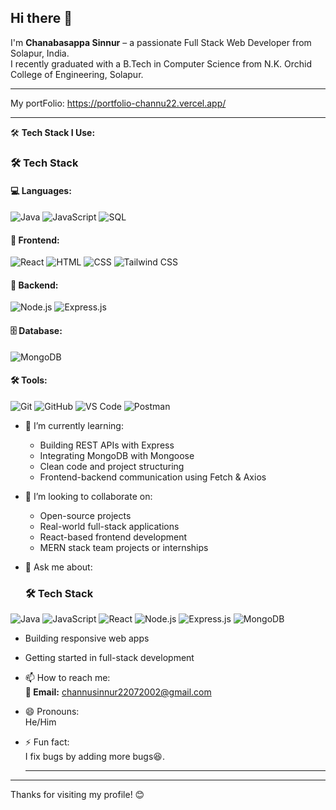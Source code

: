 ## Hi there 👋

I'm **Chanabasappa Sinnur** – a passionate Full Stack Web Developer from Solapur, India.  
I recently graduated with a B.Tech in Computer Science from N.K. Orchid College of Engineering, Solapur.

---

  My portFolio: https://portfolio-channu22.vercel.app/
  
---

🛠️ **Tech Stack I Use:**

### 🛠️ Tech Stack

#### 💻 Languages:
<p>
  <img src="https://img.shields.io/badge/Java-ED8B00?style=for-the-badge&logo=openjdk&logoColor=white" alt="Java"/>
  <img src="https://img.shields.io/badge/JavaScript-F7DF1E?style=for-the-badge&logo=javascript&logoColor=black" alt="JavaScript"/>
  <img src="https://img.shields.io/badge/SQL-003B57?style=for-the-badge&logo=postgresql&logoColor=white" alt="SQL"/>
</p>

#### 🎨 Frontend:
<p>
  <img src="https://img.shields.io/badge/React-20232A?style=for-the-badge&logo=react&logoColor=61DAFB" alt="React"/>
  <img src="https://img.shields.io/badge/HTML5-E34F26?style=for-the-badge&logo=html5&logoColor=white" alt="HTML"/>
  <img src="https://img.shields.io/badge/CSS3-1572B6?style=for-the-badge&logo=css3&logoColor=white" alt="CSS"/>
  <img src="https://img.shields.io/badge/TailwindCSS-38B2AC?style=for-the-badge&logo=tailwind-css&logoColor=white" alt="Tailwind CSS"/>
</p>

#### 🧠 Backend:
<p>
  <img src="https://img.shields.io/badge/Node.js-339933?style=for-the-badge&logo=nodedotjs&logoColor=white" alt="Node.js"/>
  <img src="https://img.shields.io/badge/Express.js-000000?style=for-the-badge&logo=express&logoColor=white" alt="Express.js"/>
</p>

#### 🗄️ Database:
<p>
  <img src="https://img.shields.io/badge/MongoDB-4EA94B?style=for-the-badge&logo=mongodb&logoColor=white" alt="MongoDB"/>
</p>

#### 🛠️ Tools:
<p>
  <img src="https://img.shields.io/badge/Git-F05032?style=for-the-badge&logo=git&logoColor=white" alt="Git"/>
  <img src="https://img.shields.io/badge/GitHub-181717?style=for-the-badge&logo=github&logoColor=white" alt="GitHub"/>
  <img src="https://img.shields.io/badge/VS%20Code-007ACC?style=for-the-badge&logo=visual-studio-code&logoColor=white" alt="VS Code"/>
  <img src="https://img.shields.io/badge/Postman-FF6C37?style=for-the-badge&logo=postman&logoColor=white" alt="Postman"/>
</p>

- 🌱 I’m currently learning:  
  - Building REST APIs with Express  
  - Integrating MongoDB with Mongoose  
  - Clean code and project structuring  
  - Frontend-backend communication using Fetch & Axios
    
- 👯 I’m looking to collaborate on:  
  - Open-source projects  
  - Real-world full-stack applications  
  - React-based frontend development  
  - MERN stack team projects or internships

- 💬 Ask me about:  
  ### 🛠️ Tech Stack

<p align="left">
  <img src="https://img.shields.io/badge/Java-ED8B00?style=for-the-badge&logo=openjdk&logoColor=white" alt="Java"/>
  <img src="https://img.shields.io/badge/JavaScript-F7DF1E?style=for-the-badge&logo=javascript&logoColor=black" alt="JavaScript"/>
  <img src="https://img.shields.io/badge/React-20232A?style=for-the-badge&logo=react&logoColor=61DAFB" alt="React"/>
  <img src="https://img.shields.io/badge/Node.js-339933?style=for-the-badge&logo=nodedotjs&logoColor=white" alt="Node.js"/>
  <img src="https://img.shields.io/badge/Express.js-000000?style=for-the-badge&logo=express&logoColor=white" alt="Express.js"/>
  <img src="https://img.shields.io/badge/MongoDB-4EA94B?style=for-the-badge&logo=mongodb&logoColor=white" alt="MongoDB"/>
</p>

  - Building responsive web apps  
  - Getting started in full-stack development

- 📫 How to reach me:  
  **📧 Email:** channusinnur22072002@gmail.com

- 😄 Pronouns:  
  He/Him

- ⚡ Fun fact:  
  I fix bugs by adding more bugs😆.

  ---



---

Thanks for visiting my profile! 😊  

